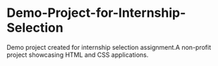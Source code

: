 # Demo-Project-for-Internship-Selection
Demo project  created for internship selection assignment.A non-profit project showcasing HTML and CSS applications.
